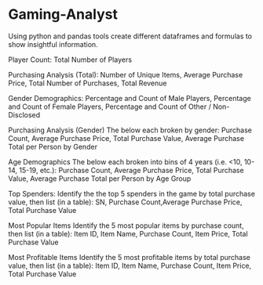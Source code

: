 # Gaming-Analyst
Using python and pandas tools create different dataframes and formulas to show insightful information. 

Player Count: Total Number of Players

Purchasing Analysis (Total): Number of Unique Items, Average Purchase Price, Total Number of Purchases, Total Revenue

Gender Demographics: Percentage and Count of Male Players, Percentage and Count of Female Players, Percentage and Count of Other / Non-Disclosed

Purchasing Analysis (Gender) The below each broken by gender: 
Purchase Count, Average Purchase Price, Total Purchase Value, Average Purchase Total per Person by Gender

Age Demographics The below each broken into bins of 4 years (i.e. <10, 10-14, 15-19, etc.):
Purchase Count, Average Purchase Price, Total Purchase Value, Average Purchase Total per Person by Age Group

Top Spenders: Identify the the top 5 spenders in the game by total purchase value, then list (in a table):
SN, Purchase Count,Average Purchase Price, Total Purchase Value

Most Popular Items Identify the 5 most popular items by purchase count, then list (in a table):
Item ID, Item Name, Purchase Count, Item Price, Total Purchase Value

Most Profitable Items Identify the 5 most profitable items by total purchase value, then list (in a table):
Item ID, Item Name, Purchase Count, Item Price, Total Purchase Value

